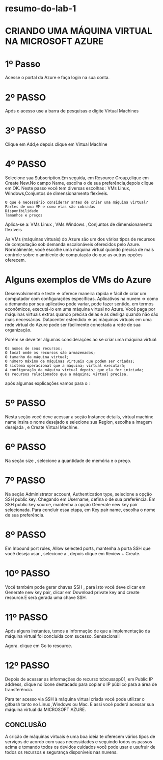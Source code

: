# resumo-do-lab-1
# CRIANDO UMA MÁQUINA VIRTUAL NA MICROSOFT AZURE

# 1º Passo
Acesse o portal da Azure e faça login na sua conta.

# 2º PASSO
Após o acesso use a barra de pesquisas e digite Virtual Machines

# 3º PASSO
Clique em Add,e depois clique em Virtual Machine
# 4º PASSO
Selecione sua Subscription.Em seguida, em Resource Group,clique em Create New.No campo Name, escolha o de sua preferência,depois clique em OK.
Neste passo você tem diversas escolhas :
VMs Linux, Windows,Conjuntos de dimensionamento flexíveis.

    O que é necessário considerar antes de criar uma máquina virtual?
    Partes de uma VM e como elas são cobradas
    Disponibilidade
    Tamanhos e preços

Aplica-se a:  VMs Linux , VMs Windows , Conjuntos de dimensionamento flexíveis

As VMs (máquinas virtuais) do Azure são um dos vários tipos de recursos de computação sob demanda escalonáveis oferecidos pelo Azure. Normalmente, você escolhe uma máquina virtual quando precisa de mais controle sobre o ambiente de computação do que as outras opções oferecem.

# Alguns exemplos de VMs do Azure
Desenvolvimento e teste => oferece maneira rápida e fácil de criar um computador com configurações específicas.
Aplicativos na nuvem => como a demanda por seu aplicativo pode variar, pode fazer sentido, em termos econômicos, executá-lo em uma máquina virtual no Azure. Você paga por máquinas virtuais extras quando precisa delas e as desliga quando não são mais necessárias.
Datacenter estendido => as máquinas virtuais em uma rede virtual do Azure pode ser fácilmente conectada a rede de sua organização.

Porém se deve ter algumas considerações ao se criar uma máquina virtual:

    Os nomes de seus recursos;
    O local onde os recursos são armazenados;
    O tamanho da máquina virtual;
    O número máximo de máquinas virtuais que podem ser criadas;
    O sistema operacional que a máquina; virtual executará;
    A configuração da máquina virtual depois; que ela for iniciada;
    Os recursos relacionados que a máquina; virtual precisa.
após algumas explicações vamos para o :
# 5º PASSO 
Nesta seção você deve acessar a seção Instance details, virtual machine name insira o nome desejado e selecione sua Region, escolha a imagem desejada ,
e Create Virtual Machine.
# 6º PASSO
Na seção size , selecione a quantidade de memória e o preço.
# 7º PASSO
Na seção Administrator account, Authentication type, selecione a opção SSH public key. Chegando em Username, defina o de sua preferência. Em SSH public key source, mantenha a opção Generate new key pair selecionada. Para concluir essa etapa, em Key pair name, escolha o nome de sua preferência.
# 8º PASSO
Em Inbound port rules, Allow selected ports, mantenha a porta SSH que você deseja usar , selecione a , depois clique em Review + Create.
# 10º PASSO
Você também pode gerar chaves SSH , para isto você deve clicar em Generate new key pair, clicar em Download private key and create resource.E será gerada uma chave SSH.
# 11º PASSO
Após alguns instantes, temos a informação de que a implementação da máquina virtual foi concluída com sucesso. Sensacional!

Agora. clique em Go to resource.
# 12º PASSO 
Depois de acessar as informações do recurso tcbcusapp01, em Public IP address, clique no ícone destacado para copiar o IP público para a área de transferência.

Para ter acesso via SSH à máquina virtual criada você pode utilizar o gitbash tanto no Linux ,Windows ou Mac. E assi você poderá acessar sua máquina virtual da MICROSOFT AZURE.

## CONCLUSÃO 
A crição de máquinas virtuais é uma boa idéia te oferecem vários tipos de serviços de acordo com suas necessidades e seguindo todos os passos acima e tomando todos os devidos cuidados você
pode usar e usufruir de todos os recursos e segurança disponíveis nas nuvens.